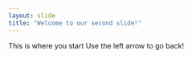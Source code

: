 ```yaml
---
layout: slide
title: "Welcome to our second slide!"
---
```

This is where you start
Use the left arrow to go back!
